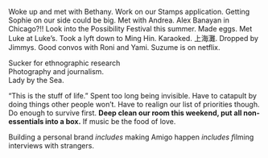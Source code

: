 Woke up and met with Bethany. Work on our Stamps application. Getting Sophie on our side could be big. Met with Andrea. Alex Banayan in Chicago?!! Look into the Possibility Festival this summer. Made eggs. Met Luke at Luke’s. Took a lyft down to Ming Hin. Karaoked. 上海灘. Dropped by Jimmys. Good convos with Roni and Yami. Suzume is on netflix.

Sucker for ethnographic research  
Photography and journalism.   
Lady by the Sea.

“This is the stuff of life.” Spent too long being invisible. Have to catapult by doing things other people won’t. Have to realign our list of priorities though. Do enough to survive first. **Deep clean our room this weekend, put all non-essentials into a box.** If music be the food of love.

Building a personal brand *includes* making Amigo happen *includes f*ilming interviews with strangers.
